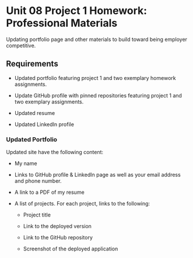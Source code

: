# Unit 08 Project 1 Homework: Professional Materials

 Updating portfolio page and other materials to build toward being employer competitive.


## Requirements

* Updated portfolio featuring project 1 and two exemplary homework assignments. 

* Update GitHub profile with pinned repositories featuring project 1 and two exemplary assignments. 

* Updated resume

* Updated LinkedIn profile


### Updated Portfolio

Updated site have the following content:

* My name

* Links to GitHub profile & LinkedIn page as well as your email address and phone number.

* A link to a PDF of my resume

* A list of projects. For each project, links to the following:

  * Project title

  * Link to the deployed version

  * Link to the GitHub repository

  * Screenshot of the deployed application




